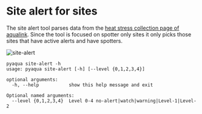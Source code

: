 # Site alert for sites

The site alert tool parses data from the [heat stress collection page of aqualink](https://aqualink.org/collections/heat-stress). Since the tool is focused on spotter only sites it only picks those sites that have active alerts and have spotters.

![site-alert](https://user-images.githubusercontent.com/6677629/147210423-1048b0d3-d53e-4338-822c-e27df865a343.gif)

```
pyaqua site-alert -h
usage: pyaqua site-alert [-h] [--level {0,1,2,3,4}]

optional arguments:
  -h, --help           show this help message and exit

Optional named arguments:
  --level {0,1,2,3,4}  Level 0-4 no-alert|watch|warning|Level-1|Level-2
```
